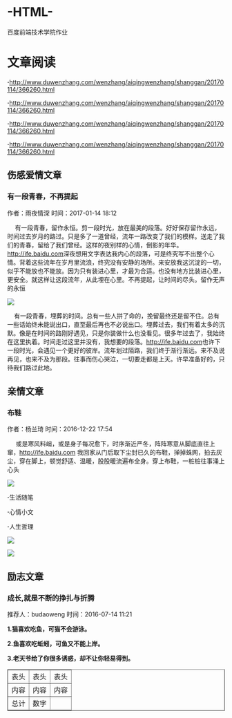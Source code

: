 # -HTML-
百度前端技术学院作业
<html>
<body>
<h1>文章阅读</h1>
<p><b>·</b><a href="#">http://www.duwenzhang.com/wenzhang/aiqingwenzhang/shanggan/20170114/366260.html</a></p>
<p><b>·</b><a href="#">http://www.duwenzhang.com/wenzhang/aiqingwenzhang/shanggan/20170114/366260.html</a></p>
<p><b>·</b><a href="#">http://www.duwenzhang.com/wenzhang/aiqingwenzhang/shanggan/20170114/366260.html</a></p>
<p><b>·</b><a href="#">http://www.duwenzhang.com/wenzhang/aiqingwenzhang/shanggan/20170114/366260.html</a></p>
</body>
<body>
<h2>伤感爱情文章</h2>
<h3>有一段青春，不再提起</h3>
<p>作者：雨夜情深  时间：2017-01-14 18:12</p>
<p>　 有一段青春，留作永恒。剪一段时光，放在最美的段落。好好保存留作永远，时间过去岁月的路过。只是多了一道曾经，流年一路改变了我们的模样。送走了我们的青春，留给了我们曾经。这样的夜别样的心情，倒影的年华。<a href="#">http://ife.baidu.com</a>深夜想用文字表达我内心的段落，可是终究写不出整个心情。背着这些流年在岁月里流浪，终究没有安静的场所。来安放我这沉淀的一切，似乎不能放也不能放。因为只有装进心里，才最为合适。也没有地方比装进心里，更安全。就这样让这段流年，从此埋在心里。不再提起，让时间的尽头。留作无声的永恒</p>
<p><img src="https://ss1.bdstatic.com/70cFuXSh_Q1YnxGkpoWK1HF6hhy/it/u=2566961760,1427492135&fm=23&gp=0.jpg"/></p>
<p>&nbsp;&nbsp;&nbsp;&nbsp;有一段青春，埋葬的时间。总有一些人拼了命的，挽留最终还是留不住。总有一些话始终未能说出口，直至最后再也不必说出口。埋葬过去，我们有着太多的沉默。像是在时间的路刚好遇见，只是你装做什么也没看见。很多年过去了，我始终在这里执着。时间走过这里并没有，我想要的段落。<a href="#">http://ife.baidu.com</a>也许下一段时光，会遇见一个更好的彼岸。流年划过陌路，我们终于渐行渐远。来不及说再见，也来不及为那段。往事而伤心哭泣，一切要走都是上天。许早准备好的，只待我们路过此地。</p>
</body>
<body>
<h2>亲情文章</h2>
<h3>布鞋</h3>
<p>作者：杨兰琦  时间：2016-12-22 17:54</p>
<p>&nbsp;&nbsp;&nbsp;&nbsp; 或是寒风料峭，或是身子每况愈下，时序渐近严冬，阵阵寒意从脚底直往上窜，<a href="#">http://ife.baidu.com</a> 我回家从门后取下尘封已久的布鞋，掸掉蛛网，拍去灰尘，穿在脚上，顿觉舒适、温暖，股股暖流遍布全身。穿上布鞋，一桩桩往事涌上心头</p>
<img src="https://ss1.bdstatic.com/70cFuXSh_Q1YnxGkpoWK1HF6hhy/it/u=2091428632,3675219161&fm=23&gp=0.jpg"/>
</body>
<p><b>·</b>生活随笔</p>
<p><b>·</b>心情小文</p>
<p><b>·</b>人生哲理</p>
<p><img src="https://ss1.bdstatic.com/70cFuXSh_Q1YnxGkpoWK1HF6hhy/it/u=1882695155,1634554914&fm=23&gp=0.jpg"/></p>
<p><img src="https://ss0.bdstatic.com/70cFuHSh_Q1YnxGkpoWK1HF6hhy/it/u=4065292643,2384829567&fm=23&gp=0.jpg"/></p>
<h2>励志文章</h2>
<h3>成长,就是不断的挣扎与折腾</h3>
<p>推荐人：budaoweng  时间：2016-07-14 11:21</p>
<p><b>1.<b>猫喜欢吃鱼，可猫不会游泳。</p>
<p><b>2.<b>鱼喜欢吃蚯蚓，可鱼又不能上岸。</p>
<p><b>3.<b>老天爷给了你很多诱惑，却不让你轻易得到。</p>
<table border="1">
<tr>
<td>表头</td>
<td>表头</td>
<td>表头</td>
</tr>
<tr>
<td>内容</td>
<td>内容</td>
<td>内容</td>
</tr>
<tr>
<td>总计</td>
<td>数字</td>
<td>&nbsp;</td>
</tr>

</html>
